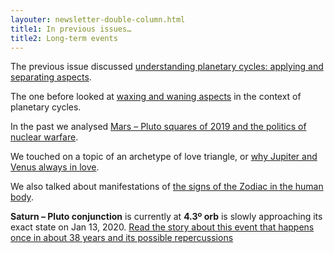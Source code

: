 ```yaml
---
layouter: newsletter-double-column.html
title1: In previous issues…
title2: Long-term events
---
```


The previous issue discussed [understanding planetary cycles: applying and separating aspects](/newsletters/2019-02-19-astrology-today-issue-005.html).

The one before looked at [waxing and waning aspects](/newsletters/2019-02-12-astrology-today-issue-004.html) in the context of planetary cycles.

In the past we analysed [Mars – Pluto squares of 2019 and the politics of nuclear warfare](/newsletters/2019-02-05-astrology-today-issue-003.html).

We touched on a topic of an archetype of love triangle, or [why Jupiter and Venus always in love](/newsletters/2019-01-29-astrology-today-issue-002.html).

We also talked about manifestations of [the signs of the Zodiac in the human body](/newsletters/2019-01-21-astrology-today-issue-001.html).

<!-- COLUMN -->

**Saturn – Pluto conjunction** is currently at **4.3º orb** is slowly approaching its exact state on Jan 13, 2020. [Read the story about this event that happens once in about 38 years and its possible repercussions](/posts/astrology/event/2018/12/22/saturn-pluto-conjunction-year-2019.html)